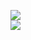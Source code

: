 [![](https://img.shields.io/badge/Made%20With-Github%20Spray-lightgrey.svg?style=for-the-badge&logo=github)](https://github.com/Annihil/github-spray#1652)  
[![](https://i.imgur.com/2DrTn0Z.gif)](https://github.com/Annihil/github-spray)